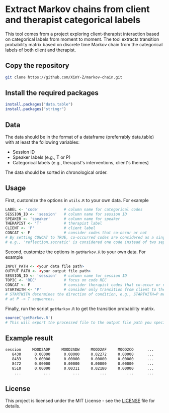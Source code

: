 # Extract Markov chains from client and therapist categorical labels
This tool comes from a project exploring client-therapist interaction based on 
categorical labels from moment to moment. The tool extracts transition
probability matrix based on discrete time Markov chain from the categorical labels 
of both client and therapist. 

## Copy the repository
```bash
git clone https://github.com/XinY-Z/markov-chain.git
```

## Install the required packages
```R
install.packages("data.table")
install.packages("stringr")
```

## Data
The data should be in the format of a dataframe (preferrably data.table) 
with at least the following variables:  

- Session ID
- Speaker labels (e.g., T or P)
- Categorical labels (e.g., therapist's interventions, client's themes)  

The data should be sorted in chronological order.

## Usage
First, customize the options in `utils.R` to your own data. For example
```R
LABEL <- 'code'           # column name for categorical codes
SESSION_ID <- 'session'   # column name for session ID
SPEAKER <- 'speaker'      # column name for speaker
THERAPIST <- 'T'          # therapist label
CLIENT <- 'P'             # client label
CONCAT <- F               # consider codes that co-occur or not
# By setting CONCAT to TRUE, co-occurred codes are considered as a single code, 
# e.g., 'reflection,socratic' is considered one code instead of two separate codes.
```

Second, customize the options in `getMarkov.R` to your own data. For example
```R
INPUT_PATH <- <your data file path>
OUTPUT_PATH <- <your output file path>
SESSION_ID <- 'session'   # column name for session ID
TOPIC <- 'REC'            # focus on code REC
CONCAT <- F               # consider therapist codes that co-occur or not
STARTWITH <- 'P'          # consider only transition from client to therapist
# STARTWITH determines the direction of condition, e.g., STARTWITH=P means looking 
# at P -> T sequences.
```

Finally, run the script `getMarkov.R` to get the transition probability matrix.
```R
source('getMarkov.R')
# This will export the processed file to the output file path you specified.
```

## Example result
```txt
session     MOOD2ADP     MOOD2ADW     MOOD2AF     MOOD2CO      ...
   8430      0.00000      0.00000     0.02272     0.00000      ...
   8433      0.00000      0.00000     0.00000     0.00000      ...
   8472      0.00000      0.00000     0.00000     0.00000      ...
   8510      0.00000      0.00311     0.02180     0.00000      ...
    ...          ...          ...         ...         ...      ...
```

## License
This project is licensed under the MIT License - see the [LICENSE](LICENSE) file for details.